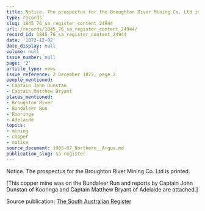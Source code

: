 ```yaml
---
title: Notice. The prospectus for the Broughton River Mining Co. Ltd is printed.
type: records
slug: 1845_76_sa_register_content_24944
url: /records/1845_76_sa_register_content_24944/
record_id: 1845_76_sa_register_content_24944
date: '1872-12-02'
date_display: null
volume: null
issue_number: null
page: '2'
article_type: news
issue_reference: 2 December 1872, page 2
people_mentioned:
- Captain John Dunstan
- Captain Matthew Bryant
places_mentioned:
- Broughton River
- Bundaleer Run
- Kooringa
- Adelaide
topics:
- mining
- copper
- notice
source_document: 1985-87_Northern__Argus.md
publication_slug: sa-register
---
```


Notice.  The prospectus for the Broughton River Mining Co. Ltd is printed.

[This copper mine was on the Bundaleer Run and reports by Captain John Dunstan of Kooringa and Captain Matthew Bryant of Adelaide are attached.]

Source publication: [The South Australian Register](/publications/sa-register/)
